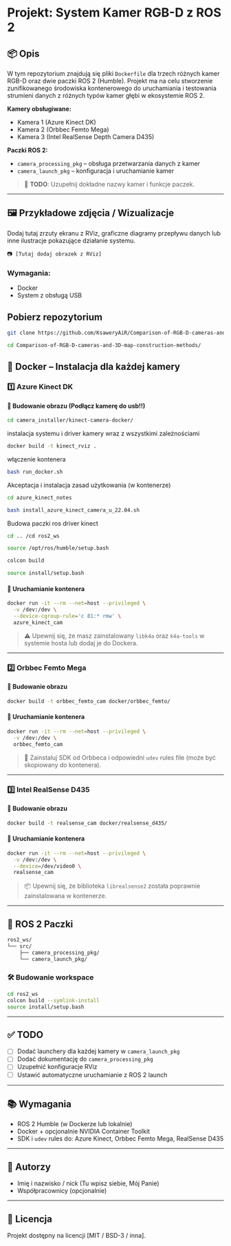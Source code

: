 # Projekt: System Kamer RGB-D z ROS 2

## 📦 Opis

W tym repozytorium znajdują się pliki `Dockerfile` dla trzech różnych kamer RGB-D oraz dwie paczki ROS 2 (Humble). Projekt ma na celu stworzenie zunifikowanego środowiska kontenerowego do uruchamiania i testowania strumieni danych z różnych typów kamer głębi w ekosystemie ROS 2.

**Kamery obsługiwane:**
- Kamera 1 (Azure Kinect DK)
- Kamera 2 (Orbbec Femto Mega)
- Kamera 3 (Intel RealSense Depth Camera D435)

**Paczki ROS 2:**
- `camera_processing_pkg` – obsługa przetwarzania danych z kamer
- `camera_launch_pkg` – konfiguracja i uruchamianie kamer

> 🔧 **TODO**: Uzupełnij dokładne nazwy kamer i funkcje paczek.

---

## 🖼️ Przykładowe zdjęcia / Wizualizacje

Dodaj tutaj zrzuty ekranu z RViz, graficzne diagramy przepływu danych lub inne ilustracje pokazujące działanie systemu.

```
📷 [Tutaj dodaj obrazek z RViz]
```

### Wymagania:
- Docker
- System z obsługą USB 

## Pobierz repozytorium

```bash
git clone https://github.com/KsaweryAiR/Comparison-of-RGB-D-cameras-and-3D-map-construction-methods.git
```

```bash
cd Comparison-of-RGB-D-cameras-and-3D-map-construction-methods/
```

## 🐳 Docker – Instalacja dla każdej kamery

### 1️⃣ Azure Kinect DK

#### 🔧 Budowanie obrazu (Podłącz kamerę do usb!!)

```bash
cd camera_installer/kinect-camera-docker/
```
instalacja systemu i driver kamery wraz z wszystkimi zależnościami
```bash
docker build -t kinect_rviz .
```
włączenie kontenera
```bash
bash run_docker.sh
```
Akceptacja i instalacja zasad użytkowania (w kontenerze)
```bash
cd azure_kinect_notes
```

```bash
bash install_azure_kinect_camera_u_22.04.sh
```
Budowa paczki ros driver kinect

```bash ros2_ws
cd .. /cd ros2_ws
```

```bash
source /opt/ros/humble/setup.bash
```

```bash
colcon build
```

```bash
source install/setup.bash
```

#### 🚀 Uruchamianie kontenera

```bash
docker run -it --rm --net=host --privileged \
  -v /dev:/dev \
  --device-cgroup-rule='c 81:* rmw' \
  azure_kinect_cam
```

> ⚠️ Upewnij się, że masz zainstalowany `libk4a` oraz `k4a-tools` w systemie hosta lub dodaj je do Dockera.

---

### 2️⃣ Orbbec Femto Mega

#### 🔧 Budowanie obrazu

```bash
docker build -t orbbec_femto_cam docker/orbbec_femto/
```

#### 🚀 Uruchamianie kontenera

```bash
docker run -it --rm --net=host --privileged \
  -v /dev:/dev \
  orbbec_femto_cam
```

> 📄 Zainstaluj SDK od Orbbeca i odpowiedni `udev` rules file (może być skopiowany do kontenera).

---

### 3️⃣ Intel RealSense D435

#### 🔧 Budowanie obrazu

```bash
docker build -t realsense_cam docker/realsense_d435/
```

#### 🚀 Uruchamianie kontenera

```bash
docker run -it --rm --net=host --privileged \
  -v /dev:/dev \
  --device=/dev/video0 \
  realsense_cam
```

> 📦 Upewnij się, że biblioteka `librealsense2` została poprawnie zainstalowana w kontenerze.

---

## 🧠 ROS 2 Paczki

```bash
ros2_ws/
└── src/
    ├── camera_processing_pkg/
    └── camera_launch_pkg/
```

### 🛠️ Budowanie workspace

```bash
cd ros2_ws
colcon build --symlink-install
source install/setup.bash
```

---

## ✅ TODO

- [ ] Dodać launchery dla każdej kamery w `camera_launch_pkg`
- [ ] Dodać dokumentację do `camera_processing_pkg`
- [ ] Uzupełnić konfiguracje RViz
- [ ] Ustawić automatyczne uruchamianie z ROS 2 launch

---

## 📚 Wymagania

- ROS 2 Humble (w Dockerze lub lokalnie)
- Docker + opcjonalnie NVIDIA Container Toolkit
- SDK i `udev` rules do: Azure Kinect, Orbbec Femto Mega, RealSense D435

---

## 👤 Autorzy

- Imię i nazwisko / nick (Tu wpisz siebie, Mój Panie)
- Współpracownicy (opcjonalnie)

---

## 📝 Licencja

Projekt dostępny na licencji [MIT / BSD-3 / inna].


